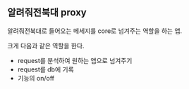 ## 알려줘전북대 proxy

알려줘전북대로 들어오는 메세지를 core로 넘겨주는 역할을 하는 앱.

크게 다음과 같은 역할을 한다.

- request를 분석하여 원하는 앱으로 넘겨주기
- request를 db에 기록
- 기능의 on/off
